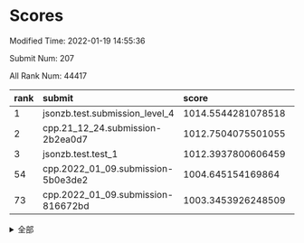 # Scores

Modified Time: 2022-01-19 14:55:36

Submit Num: 207

All Rank Num: 44417

| rank |               submit               |       score        |       sigma        | pk_num |
| :--- | :--------------------------------- | :----------------- | :----------------- | :----- |
| 1    | jsonzb.test.submission_level_4     | 1014.5544281078518 | 0.8175727778587453 | 856    |
| 2    | cpp.21_12_24.submission-2b2ea0d7   | 1012.7504075501055 | 0.797080311818731  | 860    |
| 3    | jsonzb.test.test_1                 | 1012.3937800606459 | 0.7999913791904599 | 194    |
| 54   | cpp.2022_01_09.submission-5b0e3de2 | 1004.645154169864  | 0.712629387520083  | 864    |
| 73   | cpp.2022_01_09.submission-816672bd | 1003.3453926248509 | 0.7192815739748784 | 861    |


<details>
<summary>全部</summary>

| rank |                 submit                 |       score        |       sigma        | pk_num |
| :--- | :------------------------------------- | :----------------- | :----------------- | :----- |
| 1    | jsonzb.test.submission_level_4         | 1014.5544281078518 | 0.8175727778587453 | 856    |
| 2    | cpp.21_12_24.submission-2b2ea0d7       | 1012.7504075501055 | 0.797080311818731  | 860    |
| 3    | jsonzb.test.test_1                     | 1012.3937800606459 | 0.7999913791904599 | 194    |
| 4    | gobigger.level_3.submission_level_3_33 | 1011.5555011535292 | 0.7656212270839646 | 864    |
| 5    | gobigger.level_3.submission_level_3_15 | 1011.403739528173  | 0.7675037302510446 | 865    |
| 6    | gobigger.level_3.submission_level_3_31 | 1011.3333983577768 | 0.7711050816123234 | 864    |
| 7    | gobigger.level_3.submission_level_3_42 | 1011.1248201626881 | 0.7494892329479974 | 863    |
| 8    | gobigger.level_3.submission_level_3_26 | 1011.0944706035596 | 0.7400937036056465 | 858    |
| 9    | gobigger.level_3.submission_level_3_41 | 1011.0479465422528 | 0.750007389315563  | 858    |
| 10   | gobigger.level_3.submission_level_3_36 | 1010.937858781613  | 0.7624954096767393 | 859    |
| 11   | gobigger.level_3.submission_level_3_45 | 1010.7499301939459 | 0.7588567293742311 | 861    |
| 12   | gobigger.level_3.submission_level_3_43 | 1010.622400540631  | 0.786024948417529  | 856    |
| 13   | gobigger.level_3.submission_level_3_38 | 1010.6096344542381 | 0.7520375319104292 | 863    |
| 14   | gobigger.level_3.submission_level_3_28 | 1010.5657878484703 | 0.7582511682852479 | 863    |
| 15   | gobigger.level_3.submission_level_3_6  | 1010.5510055520743 | 0.7771708965239297 | 856    |
| 16   | gobigger.level_3.submission_level_3_7  | 1010.4459317447962 | 0.765020363221047  | 861    |
| 17   | gobigger.level_3.submission_level_3_29 | 1010.4360206432375 | 0.7639301906047746 | 862    |
| 18   | gobigger.level_3.submission_level_3_21 | 1010.4222240629716 | 0.7708673113373639 | 861    |
| 19   | gobigger.level_3.submission_level_3_5  | 1010.2590438343857 | 0.7368451010612732 | 864    |
| 20   | gobigger.level_3.submission_level_3_0  | 1010.2248180594577 | 0.7454477728397525 | 857    |
| 21   | gobigger.level_3.submission_level_3_8  | 1010.2114925910447 | 0.7527204416065609 | 861    |
| 22   | gobigger.level_3.submission_level_3_2  | 1010.1171120061609 | 0.7510373152916123 | 863    |
| 23   | gobigger.level_3.submission_level_3_13 | 1010.0664478238372 | 0.7504735557201775 | 859    |
| 24   | gobigger.level_3.submission_level_3_24 | 1010.0200487863412 | 0.7336044256263292 | 857    |
| 25   | gobigger.level_3.submission_level_3_32 | 1010.0164855355141 | 0.7436097271468681 | 863    |
| 26   | gobigger.level_3.submission_level_3_20 | 1009.9908396955398 | 0.748559371294287  | 861    |
| 27   | gobigger.level_3.submission_level_3_3  | 1009.974523753713  | 0.7357455881737688 | 864    |
| 28   | gobigger.level_3.submission_level_3_4  | 1009.9196981628457 | 0.7526114815756925 | 855    |
| 29   | gobigger.level_3.submission_level_3_27 | 1009.8510452041066 | 0.7401524390936861 | 863    |
| 30   | gobigger.level_3.submission_level_3_9  | 1009.8482858615258 | 0.7713646166622034 | 862    |
| 31   | gobigger.level_3.submission_level_3_25 | 1009.8277066571674 | 0.7413451429324966 | 859    |
| 32   | gobigger.level_3.submission_level_3_47 | 1009.8157382135337 | 0.7501368420834476 | 863    |
| 33   | gobigger.level_3.submission_level_3_49 | 1009.8118979662041 | 0.7532651171950986 | 859    |
| 34   | gobigger.level_3.submission_level_3_48 | 1009.7685122336111 | 0.7404158204071709 | 863    |
| 35   | gobigger.level_3.submission_level_3_19 | 1009.7096844312023 | 0.7479149360604508 | 862    |
| 36   | gobigger.level_3.submission_level_3_12 | 1009.6764897896925 | 0.7670580561443823 | 859    |
| 37   | gobigger.level_3.submission_level_3_34 | 1009.6252681563348 | 0.7505764076980905 | 856    |
| 38   | gobigger.level_3.submission_level_3_16 | 1009.5782081652734 | 0.766662099343953  | 857    |
| 39   | gobigger.level_3.submission_level_3_44 | 1009.5696150121914 | 0.7488865400949872 | 859    |
| 40   | gobigger.level_3.submission_level_3_37 | 1009.4544379300612 | 0.774519735753191  | 863    |
| 41   | gobigger.level_3.submission_level_3_23 | 1009.4493370778775 | 0.7411995326002602 | 862    |
| 42   | gobigger.level_3.submission_level_3_11 | 1009.4389636382317 | 0.737451246147012  | 861    |
| 43   | gobigger.level_3.submission_level_3_10 | 1009.4198617406167 | 0.7532225744846096 | 864    |
| 44   | gobigger.level_3.submission_level_3_18 | 1009.3985926950389 | 0.7493922261125876 | 864    |
| 45   | gobigger.level_3.submission_level_3_40 | 1009.2387040455219 | 0.7429509873434088 | 860    |
| 46   | gobigger.level_3.submission_level_3_46 | 1009.2343123896561 | 0.7545558905599681 | 868    |
| 47   | gobigger.level_3.submission_level_3_1  | 1009.0671227135826 | 0.7365712625642864 | 858    |
| 48   | gobigger.level_3.submission_level_3_30 | 1008.8947919195531 | 0.749587380544577  | 861    |
| 49   | gobigger.level_3.submission_level_3_39 | 1008.634532855767  | 0.7277995110271323 | 857    |
| 50   | gobigger.level_3.submission_level_3_35 | 1008.3445617294465 | 0.7368982610843221 | 857    |
| 51   | gobigger.level_3.submission_level_3_22 | 1008.1891144349428 | 0.7516612146324099 | 862    |
| 52   | gobigger.level_3.submission_level_3_14 | 1007.7467484606799 | 0.7394504596942487 | 862    |
| 53   | gobigger.level_3.submission_level_3_17 | 1007.4880432182675 | 0.7486795954652864 | 867    |
| 54   | cpp.2022_01_09.submission-5b0e3de2     | 1004.645154169864  | 0.712629387520083  | 864    |
| 55   | gobigger.level_1.submission_level_1_16 | 1004.2044893508696 | 0.7319023580581115 | 863    |
| 56   | gobigger.level_1.submission_level_1_49 | 1004.2012350837251 | 0.7246078073611618 | 860    |
| 57   | gobigger.level_1.submission_level_1_18 | 1004.0777079901216 | 0.7293662928794048 | 860    |
| 58   | gobigger.level_1.submission_level_1_34 | 1004.0304705878851 | 0.708413918703803  | 858    |
| 59   | gobigger.level_1.submission_level_1_33 | 1004.0127405345364 | 0.7254543573730641 | 866    |
| 60   | gobigger.level_1.submission_level_1_2  | 1003.9694328063291 | 0.7210855501838488 | 864    |
| 61   | gobigger.level_1.submission_level_1_38 | 1003.9121091879505 | 0.7258224195191559 | 864    |
| 62   | gobigger.level_1.submission_level_1_0  | 1003.8964353192758 | 0.7168332321537074 | 862    |
| 63   | gobigger.level_1.submission_level_1_22 | 1003.8645802321912 | 0.7114458270566562 | 860    |
| 64   | gobigger.level_1.submission_level_1_39 | 1003.8023574198154 | 0.7221089788427875 | 869    |
| 65   | gobigger.level_1.submission_level_1_42 | 1003.7242639616222 | 0.7064022064714733 | 861    |
| 66   | gobigger.level_1.submission_level_1_17 | 1003.6985479152705 | 0.7182253450106769 | 864    |
| 67   | gobigger.level_1.submission_level_1_23 | 1003.5891303089576 | 0.7184923988496128 | 865    |
| 68   | gobigger.level_1.submission_level_1_4  | 1003.5659479859577 | 0.7171643409201655 | 862    |
| 69   | gobigger.level_1.submission_level_1_12 | 1003.5248287333108 | 0.7119860144207113 | 857    |
| 70   | gobigger.level_1.submission_level_1_13 | 1003.4677031776781 | 0.7186118253169816 | 859    |
| 71   | gobigger.level_1.submission_level_1_37 | 1003.4218685380575 | 0.7269508777604151 | 860    |
| 72   | gobigger.level_1.submission_level_1_5  | 1003.3494413946073 | 0.7155009702302517 | 863    |
| 73   | cpp.2022_01_09.submission-816672bd     | 1003.3453926248509 | 0.7192815739748784 | 861    |
| 74   | gobigger.level_1.submission_level_1_30 | 1003.3171882537855 | 0.7209218445946907 | 861    |
| 75   | gobigger.level_1.submission_level_1_8  | 1003.1984519545692 | 0.7146624409355287 | 863    |
| 76   | gobigger.level_1.submission_level_1_24 | 1003.179204136798  | 0.7243878153800418 | 860    |
| 77   | gobigger.level_1.submission_level_1_27 | 1003.0865522374439 | 0.7259543767586158 | 857    |
| 78   | gobigger.level_1.submission_level_1_9  | 1003.017283863786  | 0.7178556267236135 | 860    |
| 79   | gobigger.level_1.submission_level_1_45 | 1003.0133978465758 | 0.7193896028200782 | 862    |
| 80   | gobigger.level_1.submission_level_1_10 | 1003.0061342395004 | 0.7117415030054765 | 861    |
| 81   | gobigger.level_1.submission_level_1_35 | 1002.9799497377139 | 0.7134718312430375 | 864    |
| 82   | gobigger.level_1.submission_level_1_29 | 1002.972997612035  | 0.7108178787965308 | 863    |
| 83   | gobigger.level_1.submission_level_1_25 | 1002.9697285449226 | 0.7124129102064893 | 865    |
| 84   | gobigger.level_1.submission_level_1_6  | 1002.9218518009312 | 0.7185277864702146 | 869    |
| 85   | gobigger.level_1.submission_level_1_1  | 1002.9015951148217 | 0.7161623371484974 | 858    |
| 86   | gobigger.level_1.submission_level_1_20 | 1002.8898765568041 | 0.7165099619090317 | 865    |
| 87   | gobigger.level_1.submission_level_1_14 | 1002.8568618552393 | 0.7149695122661548 | 861    |
| 88   | gobigger.level_1.submission_level_1_28 | 1002.7858582767998 | 0.7078941064984933 | 863    |
| 89   | gobigger.level_1.submission_level_1_19 | 1002.7600548322746 | 0.70685617781243   | 861    |
| 90   | gobigger.level_1.submission_level_1_26 | 1002.7528964875274 | 0.7132520942938062 | 857    |
| 91   | gobigger.level_1.submission_level_1_15 | 1002.6931527651952 | 0.7170426825432619 | 868    |
| 92   | gobigger.level_1.submission_level_1_11 | 1002.67920714819   | 0.7247774078422787 | 860    |
| 93   | gobigger.level_1.submission_level_1_36 | 1002.6245599431599 | 0.7208511261590143 | 863    |
| 94   | gobigger.level_1.submission_level_1_3  | 1002.5240785886891 | 0.7191218883964384 | 864    |
| 95   | gobigger.level_1.submission_level_1_40 | 1002.5186624639995 | 0.7151691823588112 | 861    |
| 96   | gobigger.level_1.submission_level_1_43 | 1002.4550228571525 | 0.7087433619189746 | 860    |
| 97   | gobigger.level_1.submission_level_1_7  | 1002.3947491278153 | 0.7215701306256053 | 859    |
| 98   | gobigger.level_1.submission_level_1_46 | 1002.1817883853339 | 0.715769574858723  | 862    |
| 99   | gobigger.level_1.submission_level_1_44 | 1002.164248979629  | 0.7338854601408829 | 861    |
| 100  | gobigger.level_1.submission_level_1_41 | 1002.1322990729499 | 0.7067917466835341 | 860    |
| 101  | gobigger.level_1.submission_level_1_48 | 1002.0806981593681 | 0.7067040247354878 | 864    |
| 102  | gobigger.level_1.submission_level_1_31 | 1002.0186896711504 | 0.7085017549989424 | 862    |
| 103  | gobigger.level_1.submission_level_1_21 | 1001.9930524860389 | 0.7054027733190503 | 862    |
| 104  | gobigger.level_1.submission_level_1_32 | 1001.7886896268808 | 0.7157451316162708 | 858    |
| 105  | gobigger.level_1.submission_level_1_47 | 1000.920317953846  | 0.7192676182429896 | 856    |
| 106  | gobigger.random.submission_random_41   | 997.135801783665   | 0.7227729552753043 | 861    |
| 107  | gobigger.random.submission_random_40   | 996.8868946538457  | 0.7095961408604533 | 858    |
| 108  | gobigger.random.submission_random_18   | 996.8406438006506  | 0.7143472534870872 | 862    |
| 109  | gobigger.random.submission_random_3    | 996.7361945690797  | 0.7101057244453838 | 859    |
| 110  | gobigger.random.submission_random_23   | 996.6514154748579  | 0.7051928493649618 | 860    |
| 111  | gobigger.random.submission_random_30   | 996.6505286712664  | 0.7088803300054504 | 861    |
| 112  | gobigger.random.submission_random_1    | 996.5443352856554  | 0.7188466219501666 | 863    |
| 113  | gobigger.random.submission_random_6    | 996.4902825957563  | 0.7131247795094019 | 862    |
| 114  | gobigger.random.submission_random_33   | 996.4067090119361  | 0.7196005123604219 | 865    |
| 115  | gobigger.random.submission_random_9    | 996.4061564035424  | 0.7150891881407339 | 857    |
| 116  | gobigger.random.submission_random_42   | 996.3972920737697  | 0.7081762613601681 | 861    |
| 117  | gobigger.random.submission_random_45   | 996.3932819849717  | 0.7337709186917293 | 859    |
| 118  | gobigger.random.submission_random_29   | 996.3704193301521  | 0.7107373500936595 | 855    |
| 119  | gobigger.random.submission_random_36   | 996.3463362642636  | 0.7080561258411937 | 860    |
| 120  | gobigger.random.submission_random_17   | 996.3418717518687  | 0.7044627891306686 | 869    |
| 121  | gobigger.random.submission_random_25   | 996.3186426763644  | 0.7212343120648642 | 868    |
| 122  | gobigger.random.submission_random_34   | 996.3139259832385  | 0.721810249848629  | 864    |
| 123  | gobigger.random.submission_random_28   | 996.2468904848675  | 0.7052339106347424 | 858    |
| 124  | gobigger.random.submission_random_15   | 996.2175667115796  | 0.7230345923196726 | 865    |
| 125  | gobigger.random.submission_random_5    | 996.1884466596432  | 0.7146967207757202 | 862    |
| 126  | gobigger.random.submission_random_46   | 996.1531396616017  | 0.7119110908537378 | 860    |
| 127  | gobigger.random.submission_random_31   | 996.1505565766906  | 0.7112349126308887 | 859    |
| 128  | gobigger.random.submission_random_27   | 996.1447364427922  | 0.7186796982361355 | 868    |
| 129  | gobigger.random.submission_random_39   | 996.1275589900762  | 0.7239097318959365 | 862    |
| 130  | gobigger.random.submission_random_10   | 996.1164801997111  | 0.7214972162466208 | 861    |
| 131  | gobigger.random.submission_random_35   | 995.9937085110979  | 0.7106550693360132 | 860    |
| 132  | gobigger.random.submission_random_8    | 995.9152370372682  | 0.7108859269778474 | 861    |
| 133  | gobigger.random.submission_random_37   | 995.905759922029   | 0.7137882009598767 | 866    |
| 134  | gobigger.random.submission_random_7    | 995.8992656586503  | 0.7048955899141458 | 866    |
| 135  | gobigger.random.submission_random_38   | 995.8776743597267  | 0.7212789093931079 | 861    |
| 136  | gobigger.random.submission_random_21   | 995.8615976006553  | 0.7120794597477773 | 865    |
| 137  | gobigger.random.submission_random_4    | 995.8488784493635  | 0.7109412770619125 | 865    |
| 138  | gobigger.random.submission_random_47   | 995.8360579261778  | 0.7157815407723492 | 862    |
| 139  | gobigger.random.submission_random_20   | 995.7814851084024  | 0.7062430971445403 | 862    |
| 140  | gobigger.random.submission_random_22   | 995.7459629845872  | 0.7078966243454207 | 860    |
| 141  | gobigger.random.submission_random_19   | 995.7118720197691  | 0.7031591702649013 | 861    |
| 142  | gobigger.random.submission_random_0    | 995.6896263035002  | 0.7084573011361772 | 863    |
| 143  | gobigger.random.submission_random_13   | 995.6865655640264  | 0.7387312776937709 | 862    |
| 144  | gobigger.random.submission_random_32   | 995.5480236023926  | 0.70513463800416   | 864    |
| 145  | gobigger.random.submission_random_49   | 995.5239082635261  | 0.7177264699437541 | 859    |
| 146  | gobigger.random.submission_random_48   | 995.5012716122093  | 0.7072273796348797 | 859    |
| 147  | gobigger.random.submission_random_14   | 995.485043818371   | 0.7041747081599004 | 863    |
| 148  | gobigger.random.submission_random_16   | 995.4797547450853  | 0.7221478914435767 | 860    |
| 149  | gobigger.random.submission_random_12   | 995.4650171199667  | 0.7077651666819551 | 863    |
| 150  | gobigger.random.submission_random_26   | 995.3903254060485  | 0.7184298938879567 | 859    |
| 151  | gobigger.random.submission_random_2    | 995.2984863294985  | 0.7131522853253706 | 863    |
| 152  | gobigger.random.submission_random_24   | 995.2349141206782  | 0.7057636637729285 | 862    |
| 153  | gobigger.random.submission_random_44   | 995.1975644826815  | 0.7156596178253258 | 864    |
| 154  | gobigger.random.submission_random_43   | 995.0792960233568  | 0.714790595441623  | 864    |
| 155  | gobigger.random.submission_random_11   | 994.8762820814412  | 0.7223473949692948 | 859    |
| 156  | gobigger.level_2.submission_level_2_3  | 994.4814896014784  | 0.7454811370734461 | 867    |
| 157  | gobigger.level_2.submission_level_2_24 | 993.7722209916487  | 0.7406314172827698 | 862    |
| 158  | gobigger.level_2.submission_level_2_33 | 993.6712189011188  | 0.744245112878649  | 861    |
| 159  | gobigger.level_2.submission_level_2_37 | 993.4800935713648  | 0.7427555630789504 | 861    |
| 160  | gobigger.level_2.submission_level_2_18 | 993.3922773570943  | 0.738575153540871  | 858    |
| 161  | gobigger.level_2.submission_level_2_8  | 993.3480835114157  | 0.7448480676963027 | 861    |
| 162  | gobigger.level_2.submission_level_2_5  | 993.2812299598826  | 0.7400033419364258 | 862    |
| 163  | gobigger.level_2.submission_level_2_20 | 993.2540500225473  | 0.7201190609211879 | 860    |
| 164  | gobigger.level_2.submission_level_2_41 | 993.1655122724253  | 0.7347389135808877 | 864    |
| 165  | gobigger.level_2.submission_level_2_2  | 993.1546190481797  | 0.7460769115433163 | 860    |
| 166  | gobigger.level_2.submission_level_2_9  | 993.1149331189412  | 0.7360316348655549 | 866    |
| 167  | gobigger.level_2.submission_level_2_21 | 993.0851759774062  | 0.7301073924710642 | 862    |
| 168  | gobigger.level_2.submission_level_2_6  | 993.0812048019195  | 0.7428816245826545 | 856    |
| 169  | gobigger.level_2.submission_level_2_45 | 993.0541814570166  | 0.7217160809013976 | 861    |
| 170  | gobigger.level_2.submission_level_2_14 | 993.0533035929109  | 0.7282741026627408 | 858    |
| 171  | gobigger.level_2.submission_level_2_47 | 993.0119779425493  | 0.7412434520530462 | 863    |
| 172  | gobigger.level_2.submission_level_2_4  | 992.613194027638   | 0.7264222698191548 | 864    |
| 173  | gobigger.level_2.submission_level_2_46 | 992.5859177139588  | 0.745929188935704  | 862    |
| 174  | gobigger.level_2.submission_level_2_7  | 992.5147222268153  | 0.7683527308819027 | 864    |
| 175  | gobigger.level_2.submission_level_2_26 | 992.5043077017874  | 0.7372697319618183 | 865    |
| 176  | gobigger.level_2.submission_level_2_35 | 992.4956517829894  | 0.7312625887159151 | 861    |
| 177  | gobigger.level_2.submission_level_2_34 | 992.4293630297562  | 0.752495554654616  | 859    |
| 178  | gobigger.level_2.submission_level_2_22 | 992.27978099782    | 0.7507689839204171 | 861    |
| 179  | gobigger.level_2.submission_level_2_44 | 992.257330390117   | 0.7548904084663984 | 859    |
| 180  | gobigger.level_2.submission_level_2_16 | 992.2158440293408  | 0.7415113697246245 | 867    |
| 181  | gobigger.level_2.submission_level_2_25 | 992.1851048132854  | 0.7517855087974816 | 865    |
| 182  | gobigger.level_2.submission_level_2_17 | 992.1042412309157  | 0.7409642714858123 | 861    |
| 183  | gobigger.level_2.submission_level_2_32 | 991.9811220214274  | 0.7420246623602623 | 866    |
| 184  | gobigger.level_2.submission_level_2_31 | 991.9488363857841  | 0.7451467550746885 | 861    |
| 185  | gobigger.level_2.submission_level_2_42 | 991.9241160788994  | 0.7560242535127815 | 865    |
| 186  | gobigger.level_2.submission_level_2_0  | 991.7005844910185  | 0.7551792776440408 | 863    |
| 187  | gobigger.level_2.submission_level_2_29 | 991.6848261773098  | 0.7437908089649337 | 867    |
| 188  | gobigger.level_2.submission_level_2_1  | 991.6672587351244  | 0.7592190315240237 | 861    |
| 189  | gobigger.level_2.submission_level_2_30 | 991.6494028117177  | 0.7484653786004971 | 861    |
| 190  | gobigger.level_2.submission_level_2_48 | 991.6204221421852  | 0.7470319796319042 | 860    |
| 191  | gobigger.level_2.submission_level_2_43 | 991.5603694362946  | 0.7376026702260532 | 862    |
| 192  | gobigger.level_2.submission_level_2_13 | 991.5474761252065  | 0.7625696835077044 | 862    |
| 193  | gobigger.level_2.submission_level_2_27 | 991.5045244628338  | 0.7584847661188805 | 862    |
| 194  | gobigger.level_2.submission_level_2_10 | 991.4374084533689  | 0.7568149754453681 | 860    |
| 195  | gobigger.level_2.submission_level_2_11 | 991.2666630140882  | 0.7420184445344779 | 860    |
| 196  | gobigger.level_2.submission_level_2_12 | 991.1118097181459  | 0.774368385959321  | 862    |
| 197  | gobigger.level_2.submission_level_2_49 | 991.1068038996644  | 0.7492072462893643 | 861    |
| 198  | gobigger.level_2.submission_level_2_40 | 990.9693884873122  | 0.748369436436623  | 860    |
| 199  | gobigger.level_2.submission_level_2_28 | 990.8489866875016  | 0.7519720298849374 | 864    |
| 200  | gobigger.level_2.submission_level_2_15 | 990.780612877705   | 0.7663662331518785 | 855    |
| 201  | gobigger.level_2.submission_level_2_38 | 990.4902383569482  | 0.7734704297210384 | 857    |
| 202  | gobigger.level_2.submission_level_2_39 | 990.4864844323617  | 0.7599671642788535 | 865    |
| 203  | gobigger.level_2.submission_level_2_23 | 990.255506060392   | 0.7725514564220145 | 863    |
| 204  | gobigger.level_2.submission_level_2_36 | 989.9880166129044  | 0.7796606240864049 | 858    |
| 205  | gobigger.level_2.submission_level_2_19 | 988.1538131494183  | 0.8152773410104137 | 863    |
| 206  | gobigger.none.submission_none_0        | 976.1868777326686  | 1.4440644370837972 | 859    |
| 207  | gobigger.none.submission_none_1        | 975.5423333606656  | 1.4131706753761306 | 864    |

</details>